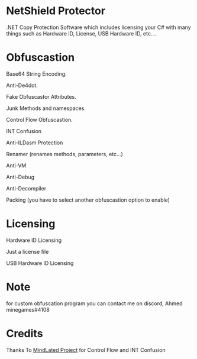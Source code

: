 # NetShield Protector
.NET Copy Protection Software which includes licensing your C# with many things such as Hardware ID, License, USB Hardware ID, etc....
# Obfuscastion
Base64 String Encoding.

Anti-De4dot.

Fake Obfuscastor Attributes.

Junk Methods and namespaces.

Control Flow Obfuscastion.

INT Confusion

Anti-ILDasm Protection

Renamer (renames methods, parameters, etc...)

Anti-VM

Anti-Debug

Anti-Decompiler

Packing (you have to select another obfuscastion option to enable)

# Licensing
Hardware ID Licensing

Just a license file

USB Hardware ID Licensing
# Note
for custom obfuscation program you can contact me on discord, Ahmed minegames#4108
# Credits

Thanks To <a href="https://github.com/Sato-Isolated/MindLated">MindLated Project</a> for Control Flow and INT Confusion
